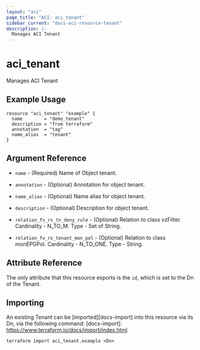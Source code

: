```yaml
---
layout: "aci"
page_title: "ACI: aci_tenant"
sidebar_current: "docs-aci-resource-tenant"
description: |-
  Manages ACI Tenant
---
```


# aci_tenant

Manages ACI Tenant

## Example Usage

```hcl
resource "aci_tenant" "example" {
  name        = "demo_tenant"
  description = "from terraform"
  annotation  = "tag"
  name_alias  = "tenant"
}
```

## Argument Reference

- `name` - (Required) Name of Object tenant.
- `annotation` - (Optional) Annotation for object tenant.
- `name_alias` - (Optional) Name alias for object tenant.
- `description` - (Optional) Description for object tenant.

- `relation_fv_rs_tn_deny_rule` - (Optional) Relation to class vzFilter. Cardinality - N_TO_M. Type - Set of String.
- `relation_fv_rs_tenant_mon_pol` - (Optional) Relation to class monEPGPol. Cardinality - N_TO_ONE. Type - String.

## Attribute Reference

The only attribute that this resource exports is the `id`, which is set to the
Dn of the Tenant.

## Importing

An existing Tenant can be [imported][docs-import] into this resource via its Dn, via the following command:
[docs-import]: https://www.terraform.io/docs/import/index.html

```
terraform import aci_tenant.example <Dn>
```
